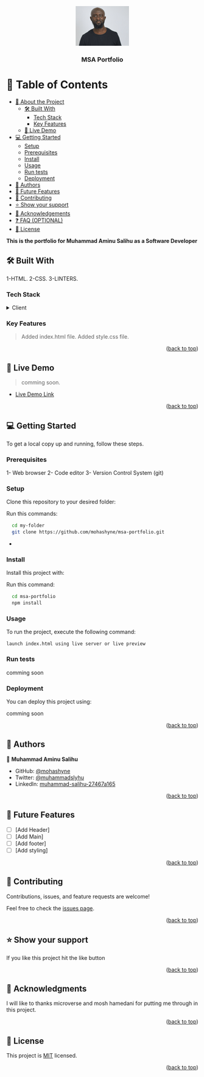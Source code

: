 <a name="readme-top"></a>

<div align="center">
 
  <img src="./profile.jpg" alt="logo" width="140"  height="auto" />
  <br/>

  <h3><b>MSA Portfolio</b></h3>

</div>

<!-- TABLE OF CONTENTS -->

# 📗 Table of Contents

- [📖 About the Project](#about-project)
  - [🛠 Built With](#built-with)
    - [Tech Stack](#tech-stack)
    - [Key Features](#key-features)
  - [🚀 Live Demo](#live-demo)
- [💻 Getting Started](#getting-started)
  - [Setup](#setup)
  - [Prerequisites](#prerequisites)
  - [Install](#install)
  - [Usage](#usage)
  - [Run tests](#run-tests)
  - [Deployment](#triangular_flag_on_post-deployment)
- [👥 Authors](#authors)
- [🔭 Future Features](#future-features)
- [🤝 Contributing](#contributing)
- [⭐️ Show your support](#support)
- [🙏 Acknowledgements](#acknowledgements)
- [❓ FAQ (OPTIONAL)](#faq)
- [📝 License](#license)

<!-- PROJECT DESCRIPTION -->

**This is the portfolio for Muhammad Aminu Salihu as a Software Developer**

## 🛠 Built With <a name="built-with"></a>

1-HTML.
2-CSS.
3-LINTERS.

### Tech Stack <a name="tech-stack"></a>

<details>
  <summary>Client</summary>
  <ul>
    <li><a href="https://msa.com/">HTML</a></li>
    <li><a href="https://msa.com/">CSS</a></li>
  </ul>
</details>

<!-- Features -->

### Key Features <a name="key-features"></a>

> Added index.html file.
> Added style.css file.

<p align="right">(<a href="#readme-top">back to top</a>)</p>

<!-- LIVE DEMO -->

## 🚀 Live Demo <a name="live-demo"></a>

> comming soon.

- [Live Demo Link](https://google.com)

<p align="right">(<a href="#readme-top">back to top</a>)</p>

<!-- GETTING STARTED -->

## 💻 Getting Started <a name="getting-started"></a>

To get a local copy up and running, follow these steps.

### Prerequisites

1- Web browser
2- Code editor
3- Version Control System (git)

### Setup

Clone this repository to your desired folder:

Run this commands:

```sh
  cd my-folder
  git clone https://github.com/mohashyne/msa-portfolio.git
```

-

### Install

Install this project with:

Run this command:

```sh
  cd msa-portfolio
  npm install
```

### Usage

To run the project, execute the following command:

```
launch index.html using live server or live preview
```

### Run tests

comming soon

### Deployment

You can deploy this project using:

comming soon

<p align="right">(<a href="#readme-top">back to top</a>)</p>

<!-- AUTHORS -->

## 👥 Authors <a name="authors"></a>

👤 **Muhammad Aminu Salihu**

- GitHub: [@mohashyne](https://github.com/mohashyne)
- Twitter: [@muhammadslyhu](https://twitter.com/muhammadslyhu)
- LinkedIn: [muhammad-salihu-27467a165](https://linkedin.com/in/muhammad-salihu-27467a165)

<p align="right">(<a href="#readme-top">back to top</a>)</p>

<!-- FUTURE FEATURES -->

## 🔭 Future Features <a name="future-features"></a>

- [ ] [Add Header]
- [ ] [Add Main]
- [ ] [Add footer]
- [ ] [Add styling]

<p align="right">(<a href="#readme-top">back to top</a>)</p>

<!-- CONTRIBUTING -->

## 🤝 Contributing <a name="contributing"></a>

Contributions, issues, and feature requests are welcome!

Feel free to check the [issues page](../../issues/).

<p align="right">(<a href="#readme-top">back to top</a>)</p>

<!-- SUPPORT -->

## ⭐️ Show your support <a name="support"></a>

If you like this project hit the like button

<p align="right">(<a href="#readme-top">back to top</a>)</p>

<!-- ACKNOWLEDGEMENTS -->

## 🙏 Acknowledgments <a name="acknowledgements"></a>

I will like to thanks microverse and mosh hamedani for putting me through in this project.

<p align="right">(<a href="#readme-top">back to top</a>)</p>

<!-- LICENSE -->

## 📝 License <a name="license"></a>

This project is [MIT](./LICENSE) licensed.

<p align="right">(<a href="#readme-top">back to top</a>)</p>
